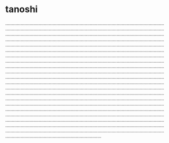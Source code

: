 # tanoshi
.......................................................................................................................................................................................................................................................................................................................................................................................................................................................................................................................................................................................................................................................................................................................................................................................................................................................................................................................................................................................................................................................................................................................................................................................................................................................................................................................................................................................................................................................................................................................................................................................................................................................................................................................................................................................................................................................................................................................................................................................................................................................................................................................................................................................................................................................................................................................................................................................................................................................................................................................................................................................................................................................................................................................................................................................